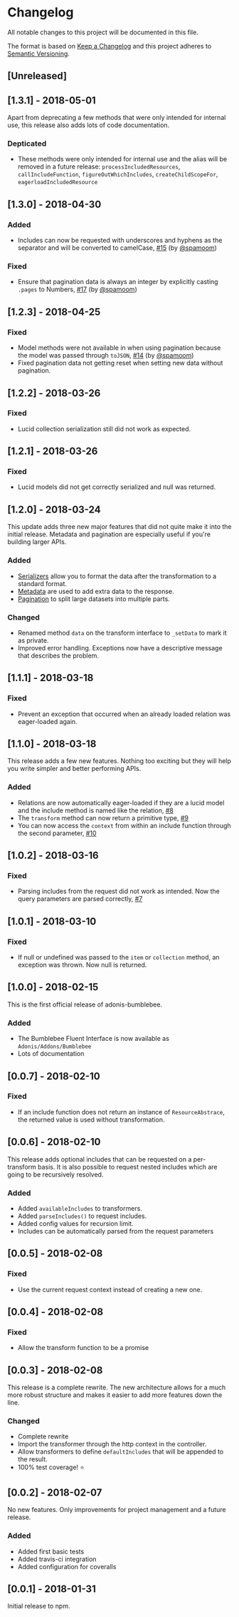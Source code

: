 # Changelog
All notable changes to this project will be documented in this file.

The format is based on [Keep a Changelog](http://keepachangelog.com/en/1.0.0/)
and this project adheres to [Semantic Versioning](http://semver.org/spec/v2.0.0.html).

## [Unreleased]


## [1.3.1] - 2018-05-01

Apart from deprecating a few methods that were only intended for internal use, this release also adds lots of code documentation.

### Depticated
- These methods were only intended for internal use and the alias will be removed in a future release: `processIncludedResources`, `callIncludeFunction`, `figureOutWhichIncludes`, `createChildScopeFor`, `eagerloadIncludedResource`


## [1.3.0] - 2018-04-30

### Added
- Includes can now be requested with underscores and hyphens as the separator and will be converted to camelCase, [#15](https://github.com/rhwilr/adonis-bumblebee/pull/15) (by [@spamoom](https://github.com/spamoom))

### Fixed
- Ensure that pagination data is always an integer by explicitly casting `.pages` to Numbers, [#17](https://github.com/rhwilr/adonis-bumblebee/pull/17) (by [@spamoom](https://github.com/spamoom))


## [1.2.3] - 2018-04-25

### Fixed
- Model methods were not available in when using pagination because the model was passed through `toJSON`, [#14](https://github.com/rhwilr/adonis-bumblebee/pull/14) (by [@spamoom](https://github.com/spamoom))
- Fixed pagination data not getting reset when setting new data without pagination.


## [1.2.2] - 2018-03-26

### Fixed
- Lucid collection serialization still did not work as expected.


## [1.2.1] - 2018-03-26

### Fixed
- Lucid models did not get correctly serialized and null was returned.


## [1.2.0] - 2018-03-24

This update adds three new major features that did not quite make it into the initial release. Metadata and pagination are especially useful if you're building larger APIs.

### Added
- [Serializers](https://github.com/rhwilr/adonis-bumblebee#serializers) allow you to format the data after the transformation to a standard format. 
- [Metadata](https://github.com/rhwilr/adonis-bumblebee#metadata) are used to add extra data to the response.
- [Pagination](https://github.com/rhwilr/adonis-bumblebee#pagination) to split large datasets into multiple parts.

### Changed
- Renamed method `data` on the transform interface to `_setData` to mark it as private. 
- Improved error handling. Exceptions now have a descriptive message that describes the problem.


## [1.1.1] - 2018-03-18

### Fixed
- Prevent an exception that occurred when an already loaded relation was eager-loaded again. 


## [1.1.0] - 2018-03-18

This release adds a few new features. Nothing too exciting but they will help you write simpler and better performing APIs.

### Added
- Relations are now automatically eager-loaded if they are a lucid model and the include method is named like the relation, [#8](https://github.com/rhwilr/adonis-bumblebee/issues/8)
- The `transform` method can now return a primitive type, [#9](https://github.com/rhwilr/adonis-bumblebee/issues/9)
- You can now access the `context` from within an include function through the second parameter, [#10](https://github.com/rhwilr/adonis-bumblebee/issues/10)


## [1.0.2] - 2018-03-16

### Fixed
- Parsing includes from the request did not work as intended. Now the query parameters are parsed correctly, [#7](https://github.com/rhwilr/adonis-bumblebee/issues/7)


## [1.0.1] - 2018-03-10

### Fixed
- If null or undefined was passed to the `item` or `collection` method, an exception was thrown. Now null is returned.


## [1.0.0] - 2018-02-15

This is the first official release of adonis-bumblebee.

### Added
- The Bumblebee Fluent Interface is now available as `Adonis/Addons/Bumblebee`
- Lots of documentation


## [0.0.7] - 2018-02-10

### Fixed
- If an include function does not return an instance of `ResourceAbstrace`, the returned value is used without transformation.


## [0.0.6] - 2018-02-10

This release adds optional includes that can be requested on a per-transform basis.
It is also possible to request nested includes which are going to be recursively resolved.

### Added
- Added `availableIncludes` to transformers. 
- Added `parseIncludes()` to request includes.
- Added config values for recursion limit.
- Includes can be automatically parsed from the request parameters


## [0.0.5] - 2018-02-08

### Fixed
- Use the current request context instead of creating a new one.


## [0.0.4] - 2018-02-08

### Fixed
- Allow the transform function to be a promise


## [0.0.3] - 2018-02-08

This release is a complete rewrite.
The new architecture allows for a much more robust structure and makes it easier to add more features down the line.

### Changed
- Complete rewrite
- Import the transformer through the http context in the controller.
- Allow transformers to define `defaultIncludes` that will be appended to the result.
- 100% test coverage! :star:


## [0.0.2] - 2018-02-07

No new features. Only improvements for project management and a future release.

### Added
- Added first basic tests
- Added travis-ci integration
- Added configuration for coveralls


## [0.0.1] - 2018-01-31

Initial release to npm.
